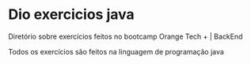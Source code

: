 # Dio exercicios java 

Diretório sobre exercícios feitos no bootcamp Orange Tech + | BackEnd

Todos os exercícios são feitos na linguagem de programação java
